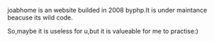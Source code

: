 
joabhome is an website builded  in 2008 byphp.It is under maintance beacuse its wild code.

So,maybe it is useless for u,but it is valueable for me to practise:)
